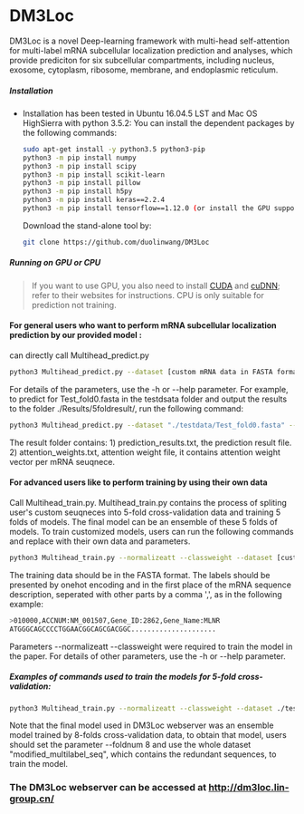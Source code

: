 # DM3Loc

DM3Loc is a novel Deep-learning framework with multi-head self-attention for multi-label mRNA subcellular localization prediction and analyses, which provide prediciton for six subcellular compartments, including nucleus, exosome, cytoplasm, ribosome, membrane, and endoplasmic reticulum.

##### Installation

  - Installation has been tested in Ubuntu 16.04.5 LST and Mac OS HighSierra with python 3.5.2: 
You can install the dependent packages by the following commands:
    ```sh
    sudo apt-get install -y python3.5 python3-pip
    python3 -m pip install numpy 
    python3 -m pip install scipy
    python3 -m pip install scikit-learn
    python3 -m pip install pillow
    python3 -m pip install h5py
    python3 -m pip install keras==2.2.4
    python3 -m pip install tensorflow==1.12.0 (or install the GPU supported tensorflow by pip3 install tensorflow-gpu==1.12.0 refer to https://www.tensorflow.org/install/ for instructions)
    ```
    Download the stand-alone tool by:
    ```sh
    git clone https://github.com/duolinwang/DM3Loc
    ```
##### Running on GPU or CPU
>If you want to use GPU, you also need to install [CUDA]( https://developer.nvidia.com/cuda-toolkit) and [cuDNN](https://developer.nvidia.com/cudnn); refer to their websites for instructions. 
CPU is only suitable for prediction not training. 

#### For general users who want to perform mRNA subcellular localization prediction by our provided model :
can directly call Multihead_predict.py 
```sh
python3 Multihead_predict.py --dataset [custom mRNA data in FASTA format] --outputpath [custom specified output folder for the prediction results]
```
For details of the parameters, use the -h or --help parameter.
For example, to predict for Test_fold0.fasta in the testdsata folder and output the results to the folder ./Results/5foldresult/, run the following command:
```sh
python3 Multihead_predict.py --dataset "./testdata/Test_fold0.fasta" --outputpath ./Results/5foldresult/
```
The result folder contains: 1) prediction_results.txt, the prediction result file. 2) attention_weights.txt, attention weight file, it contains attention weight vector per mRNA seuqnece.
#### For advanced users like to perform training by using their own data
Call Multihead_train.py. Multihead_train.py contains the process of spliting user's custom seuqneces into 5-fold cross-validation data and training 5 folds of models. The final model can be an ensemble of these 5 folds of models. To train customized models, users can run the following commands and replace with their own data and parameters.
```sh
python3 Multihead_train.py --normalizeatt --classweight --dataset [custom training data in FASTA format] --epochs 500 --message [output custom model keywords]
```
The training data should be in the FASTA format. The labels should be presented by onehot encoding and in the first place of the mRNA sequence description, seperated with other parts by a comma ',', as in the following example: 
```sh
>010000,ACCNUM:NM_001507,Gene_ID:2862,Gene_Name:MLNR
ATGGGCAGCCCCTGGAACGGCAGCGACGGC.....................
```
Parameters --normalizeatt --classweight were required to train the model in the paper. For details of other parameters, use the -h or --help parameter.
##### Examples of commands used to train the models for 5-fold cross-validation:
 ```sh
python3 Multihead_train.py --normalizeatt --classweight --dataset ./testdata/modified_multilabel_seq_nonredundent.fasta --epochs 500 --message cnn64_smooth_l1
```
Note that the final model used in DM3Loc webserver was an ensemble model trained by 8-folds cross-validation data, to obtain that model, users should set the parameter --foldnum 8 and use the whole dataset "modified_multilabel_seq", which contains the redundant sequences, to train the model. 

### The DM3Loc webserver can be accessed at http://dm3loc.lin-group.cn/
